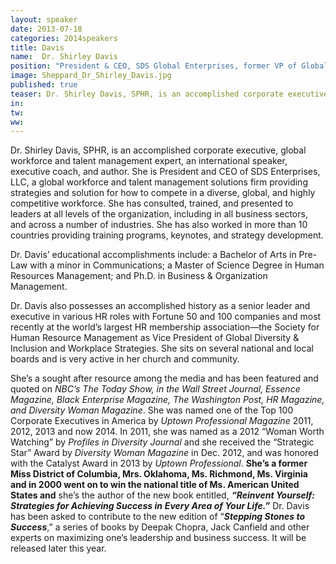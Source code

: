 ```yaml
---
layout: speaker
date: 2013-07-18
categories: 2014speakers
title: Davis
name:  Dr. Shirley Davis
position: "President & CEO, SDS Global Enterprises, former VP of Global Diversity & Inclusion, SHRM"
image: Sheppard_Dr_Shirley_Davis.jpg
published: true
teaser: Dr. Shirley Davis, SPHR, is an accomplished corporate executive, global workforce and talent management expert, an international speaker, executive coach, and author.
in:
tw: 
ww:
---
```

Dr. Shirley Davis, SPHR, is an accomplished corporate executive, global workforce and talent management expert, an international speaker, executive coach, and author. She is President and CEO of SDS Enterprises, LLC, a global workforce and talent management solutions firm providing strategies and solution for how to compete in a diverse, global, and highly competitive workforce. She has consulted, trained, and presented to leaders at all levels of the organization, including in all business sectors, and across a number of industries. She has also worked in more than 10 countries providing training programs, keynotes, and strategy development. 

Dr. Davis’ educational accomplishments include: a Bachelor of Arts in Pre-Law with a minor in Communications; a Master of Science Degree in Human Resources Management; and Ph.D. in Business & Organization Management.

Dr. Davis also possesses an accomplished history as a senior leader and executive in various HR roles with Fortune 50 and 100 companies and most recently at the world’s largest HR membership association—the Society for Human Resource Management as Vice President of Global Diversity & Inclusion and Workplace Strategies. She sits on several national and local boards and is very active in her church and community.

She’s a sought after resource among the media and has been featured and quoted on _NBC’s The Today Show, in the Wall Street Journal, Essence Magazine, Black Enterprise Magazine, The Washington Post, HR Magazine, and Diversity Woman Magazine_. She was named one of the Top 100 Corporate Executives in America by _Uptown Professional Magazine_ 2011, 2012, 2013 and now 2014. In 2011, she was named as a 2012 “Woman Worth Watching” by _Profiles in Diversity Journal_ and she received the “Strategic Star” Award by _Diversity Woman Magazine_ in Dec. 2012, and was honored with the Catalyst Award in 2013 by _Uptown Professional_. **She’s a former Miss District of Columbia, Mrs. Oklahoma, Ms. Richmond, Ms. Virginia and in 2000 went on to win the national title of Ms. American United States and** she’s the author of the new book entitled, **_“Reinvent Yourself: Strategies for Achieving Success in_** **_Every Area of Your Life.”_**  Dr. Davis has been asked to contribute to the new edition of “**_Stepping Stones to Success_**,” a series of books by Deepak Chopra, Jack Canfield and other experts on maximizing one’s leadership and business success. It will be released later this year.
